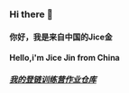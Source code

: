 ### Hi there 👋

<!--
**JiceJin/JiceJin** is a ✨ _special_ ✨ repository because its `README.md` (this file) appears on your GitHub profile.

Here are some ideas to get you started:

- 🔭 I’m currently working on ...
- 🌱 I’m currently learning ...
- 👯 I’m looking to collaborate on ...
- 🤔 I’m looking for help with ...
- 💬 Ask me about ...
- 📫 How to reach me: ...
- 😄 Pronouns: ...
- ⚡ Fun fact: ...
-->
#### 你好，我是来自中国的Jice金
#### Hello,i'm Jice Jin from China

##### [我的登链训练营作业仓库](https://github.com/JiceJin/upchainCamp)
